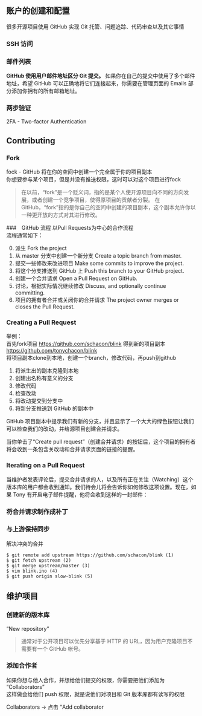 ## 账户的创建和配置
很多开源项目使用 GitHub 实现 Git 托管、问题追踪、代码审查以及其它事情


### SSH 访问


### 邮件列表
**GitHub 使用用户邮件地址区分 Git 提交。** 如果你在自己的提交中使用了多个邮件地址，希望 GitHub 可以正确地将它们连接起来，你需要在管理页面的 Emails 部分添加你拥有的所有邮箱地址。

### 两步验证
2FA - Two-factor Authentication


## Contributing 
### Fork
fock - GitHub 将在你的空间中创建一个完全属于你的项目副本  
你想要参与某个项目，但是并没有推送权限，这时可以对这个项目进行fock

>在以前，“fork”是一个贬义词，指的是某个人使开源项目向不同的方向发展，或者创建一个竞争项目，使得原项目的贡献者分裂。 在 GitHub，“fork”指的是你自己的空间中创建的项目副本，这个副本允许你以一种更开放的方式对其进行修改。

###　GitHub 流程
以Pull Requests为中心的合作流程  
流程通常如下：  

0. 派生 Fork the project
1. 从 master 分支中创建一个新分支 Create a topic branch from master.
2. 提交一些修改来改进项目 Make some commits to improve the project.
3. 将这个分支推送到 GitHub 上 Push this branch to your GitHub project.
4. 创建一个合并请求 Open a Pull Request on GitHub.
5. 讨论，根据实际情况继续修改 Discuss, and optionally continue committing.
6. 项目的拥有者合并或关闭你的合并请求 The project owner merges or closes the Pull Request.

### Creating a Pull Request
举例：  
首先fork项目 https://github.com/schacon/blink 得到新的项目副本 https://github.com/tonychacon/blink  
将项目副本clone到本地，创建一个branch，修改代码，再push到github
1. 将派生出的副本克隆到本地
2. 创建出名称有意义的分支
3. 修改代码
4. 检查改动
5. 将改动提交到分支中
6. 将新分支推送到 GitHub 的副本中  

GitHub 项目副本中提示我们有新的分支，并且显示了一个大大的绿色按钮让我们可以检查我们的改动，并给源项目创建合并请求。  

当你单击了“Create pull request”（创建合并请求）的按钮后，这个项目的拥有者将会收到一条包含关改动和合并请求页面的链接的提醒。  

### Iterating on a Pull Request
当维护者发表评论后，提交合并请求的人，以及所有正在关注（Watching）这个版本库的用户都会收到通知。我们待会儿将会告诉你如何修改这项设置。现在，如果 Tony 有开启电子邮件提醒，他将会收到这样的一封邮件：

### 将合并请求制作成补丁

### 与上游保持同步
解决冲突的合并  
```
$ git remote add upstream https://github.com/schacon/blink (1)
$ git fetch upstream (2)
$ git merge upstream/master (3)
$ vim blink.ino (4)
$ git push origin slow-blink (5)
```

## 维护项目
### 创建新的版本库
 “New repository” 
 >通常对于公开项目可以优先分享基于 HTTP 的 URL，因为用户克隆项目不需要有一个 GitHub 帐号。


### 添加合作者
如果你想与他人合作，并想给他们提交的权限，你需要把他们添加为 “Collaborators”  
这样做会给他们 push 权限，就是说他们对项目和 Git 版本库都有读写的权限 

Collaborators -> 点击 “Add collaborator   